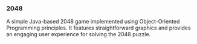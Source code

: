 ### 2048
A simple Java-based 2048 game implemented using Object-Oriented Programming principles. It features straightforward graphics and provides an engaging user experience for solving the 2048 puzzle.
